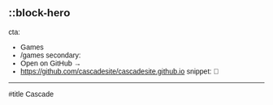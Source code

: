 ::block-hero
---
cta:
  - Games
  - /games
secondary:
  - Open on GitHub →
  - https://github.com/cascadesite/cascadesite.github.io
snippet: 🌊
---
#title
Cascade

<div id="phrase-container"></div>

<script>
function loadEruda() {
    var script = document.createElement('script');
    script.src = 'https://cdn.jsdelivr.net/npm/eruda';
    document.body.appendChild(script);
    script.onload = function () {
        eruda.init();
    };
}

(function () {
    var keyword = '';
    document.addEventListener('keypress', function (event) {
        keyword += event.key.toLowerCase();
        if (keyword.endsWith('eruda')) {
            loadEruda();
            keyword = '';
        }
        if (keyword.length > 5) {
            keyword = keyword.slice(-5);
        }
    });
})();

async function getRandomPhrase() {
    try {
        const response = await fetch('../phrases.json');
        const phrases = await response.json();
      
        const ultraRareIndex = phrases.length - 1;
        const randomNumber = Math.random();
      
        if (randomNumber <= 0.01) {
            return phrases[ultraRareIndex];
        } else {
            const randomIndex = Math.floor(Math.random() * (phrases.length - 1));
            return phrases[randomIndex];
        }
    } catch (error) {
        console.error('Error fetching phrases:', error);
        return "An error occurred. Please try again.";
    }
}
  
document.addEventListener('DOMContentLoaded', async () => {
    const phraseContainer = document.querySelector('#phrase-container');
    const randomPhrase = await getRandomPhrase();
    phraseContainer.textContent = randomPhrase;
});
</script>

<style>
    body {
        font-family: 'Quicksand', sans-serif;
    }
</style>
